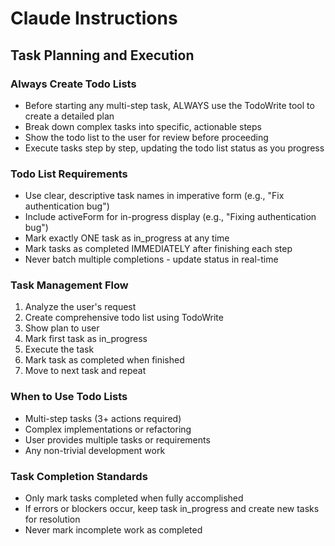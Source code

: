 # Claude Instructions

## Task Planning and Execution

### Always Create Todo Lists
- Before starting any multi-step task, ALWAYS use the TodoWrite tool to create a detailed plan
- Break down complex tasks into specific, actionable steps
- Show the todo list to the user for review before proceeding
- Execute tasks step by step, updating the todo list status as you progress

### Todo List Requirements
- Use clear, descriptive task names in imperative form (e.g., "Fix authentication bug")
- Include activeForm for in-progress display (e.g., "Fixing authentication bug")
- Mark exactly ONE task as in_progress at any time
- Mark tasks as completed IMMEDIATELY after finishing each step
- Never batch multiple completions - update status in real-time

### Task Management Flow
1. Analyze the user's request
2. Create comprehensive todo list using TodoWrite
3. Show plan to user
4. Mark first task as in_progress
5. Execute the task
6. Mark task as completed when finished
7. Move to next task and repeat

### When to Use Todo Lists
- Multi-step tasks (3+ actions required)
- Complex implementations or refactoring
- User provides multiple tasks or requirements
- Any non-trivial development work

### Task Completion Standards
- Only mark tasks completed when fully accomplished
- If errors or blockers occur, keep task in_progress and create new tasks for resolution
- Never mark incomplete work as completed